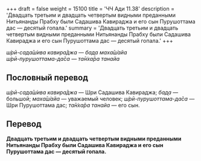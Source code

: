 +++
draft = false
weight = 15100
title = 'ЧЧ Ади 11.38'
description = 'Двадцать третьим и двадцать четвертым видными преданными Нитьянанды Прабху были Садашива Кавираджа и его сын Пурушоттама дас — десятый гопала.'
summary = 'Двадцать третьим и двадцать четвертым видными преданными Нитьянанды Прабху были Садашива Кавираджа и его сын Пурушоттама дас — десятый гопала.'
+++

_ш́рӣ-сада̄ш́ива кавира̄джа — бад̣а маха̄ш́айа  
ш́рӣ-пурушоттама-да̄са — та̄н̇ха̄ра танайа_

## Пословный перевод

_ш́рӣ_\-_сада̄ш́ива_ _кавира̄джа_ — Шри Садашива Кавираджа; _бад̣а_ — большой; _маха̄ш́айа_ — уважаемый человек; _ш́рӣ_\-_пурушоттама_\-_да̄са_ — Шри Пурушоттама дас; _та̄н̇ха̄ра_ _танайа_ — его сын.

## Перевод

**Двадцать третьим и двадцать четвертым видными преданными Нитьянанды Прабху были Садашива Кавираджа и его сын Пурушоттама дас — десятый гопала.**
